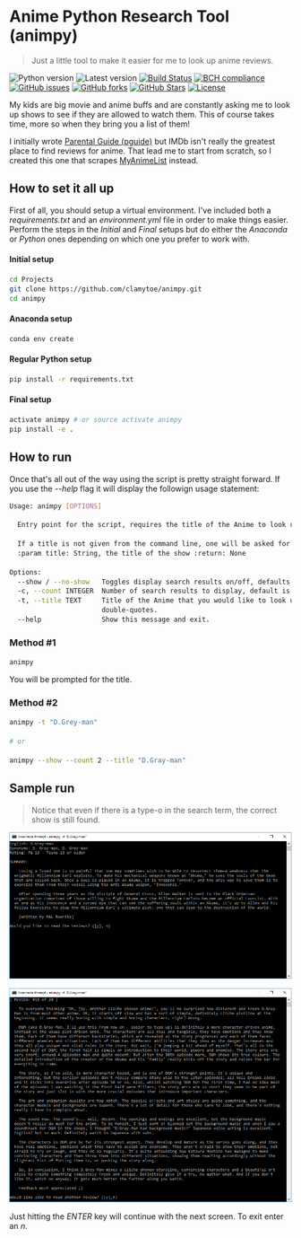 # Anime Python Research Tool (animpy)
> Just a little tool to make it easier for me to look up anime reviews.

![Python version][python-version]
![Latest version][latest-version]
[![Build Status][travis-image]][travis-url]
[![BCH compliance][bch-image]][bch-url]
[![GitHub issues][issues-image]][issues-url]
[![GitHub forks][fork-image]][fork-url]
[![GitHub Stars][stars-image]][stars-url]
[![License][license-image]][license-url]

My kids are big movie and anime buffs and are constantly asking me to look up shows to see if they are allowed to watch them. This of course takes time, more so when they bring you a list of them!

I initially wrote [Parental Guide (pguide)](https://github.com/clamytoe/pguide.git) but IMDb isn't really the greatest place to find reviews for anime. That lead me to start from scratch, so I created this one that scrapes [MyAnimeList](https://myanimelist.net) instead.

## How to set it all up
First of all, you should setup a virtual environment. I've included both a *requirements.txt* and an *environment.yml* file in order to make things easier. Perform the steps in the *Initial* and *Final* setups but do either the *Anaconda* or *Python* ones depending on which one you prefer to work with.

#### Initial setup
```bash
cd Projects
git clone https://github.com/clamytoe/animpy.git
cd animpy
```

#### Anaconda setup
```bash
conda env create
```

#### Regular Python setup
```bash
pip install -r requirements.txt
```

#### Final setup
```bash
activate animpy # or source activate animpy
pip install -e .
```

## How to run
Once that's all out of the way using the script is pretty straight forward. If you use the *--help* flag it will display the followign usage statement:

```bash
Usage: animpy [OPTIONS]

  Entry point for the script, requires the title of the Anime to look up.

  If a title is not given from the command line, one will be asked for.
  :param title: String, the title of the show :return: None

Options:
  --show / --no-show   Toggles display search results on/off, defaults to off.
  -c, --count INTEGER  Number of search results to display, default is 5.
  -t, --title TEXT     Title of the Anime that you would like to look up, use
                       double-quotes.
  --help               Show this message and exit.
  ```

### Method #1
```bash
animpy
```

You will be prompted for the title.

### Method #2
```bash
animpy -t "D.Grey-man"

# or

animpy --show --count 2 --title "D.Gray-man"
```

## Sample run
> Notice that even if there is a type-o in the search term, the correct show is still found.

![sample run](img/start.png)

![search](img/review.png)

Just hitting the *ENTER* key will continue with the next screen. To exit enter an *n*.

[python-version]:https://img.shields.io/badge/python-3.7-brightgreen.svg
[latest-version]:https://img.shields.io/badge/version-0.4.0-blue.svg
[travis-image]:https://travis-ci.org/clamytoe/animpy.svg?branch=master
[travis-url]:https://travis-ci.org/clamytoe/animpy
[bch-image]:https://bettercodehub.com/edge/badge/clamytoe/animpy?branch=master
[bch-url]:https://bettercodehub.com/
[issues-image]:https://img.shields.io/github/issues/clamytoe/animpy.svg
[issues-url]:https://github.com/clamytoe/animpy/issues
[fork-image]:https://img.shields.io/github/forks/clamytoe/animpy.svg
[fork-url]:https://github.com/clamytoe/animpy/network
[stars-image]:https://img.shields.io/github/stars/clamytoe/animpy.svg
[stars-url]:https://github.com/clamytoe/animpy/stargazers
[license-image]:https://img.shields.io/github/license/clamytoe/animpy.svg
[license-url]:https://github.com/clamytoe/animpy/blob/master/LICENSE
